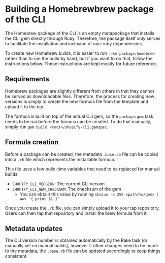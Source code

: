 # Building a Homebrewbrew package of the CLI

The Homebrew package of the CLI is an empty metapackage that installs the CLI gem directly through Ruby. Therefore, the
package itself only serves to facilitate the installation and inclusion of non-ruby dependencies.

To create new Homebrew builds, it is easier to run `rake package:homebrew` rather than to run the build by hand, but if 
you want to do that, follow the instructions below. These instructions are kept mostly for future reference.

## Requirements

Homebrew packages are slightly different from others in that they cannot be served as downloadable files. Therefore, 
the process for creating new versions is simply to create the new formula file from the template and upload it to the
tap.

The formula is built on top of the actual CLI gem, so the `package:gem` task needs to be run before the formula can be 
created. To do that manually, simply run `gem build <root>/shopify-cli.gemspec`.

## Formula creation

Before a package can be created, the metadata `.base.rb` file can be copied into a `.rb` file  which represents the
installable formula.

This file uses a few build-time variables that need to be replaced for manual builds:
* `SHOPIFY_CLI_VERSION`: The current CLI version
* `SHOPIFY_CLI_GEM_CHECKSUM`: The checksum of the gem
  * You can obtain this value by running `shasum -a 256 <path/to/gem> | awk '{ print $1 }'`

Once you create the `.rb` file, you can simply upload it to your tap repository. Users can then tap that repository and 
install the brew formula from it.

## Metadata updates

The CLI version number is obtained automatically by the Rake task (or manually set on manual builds), however if other
changes need to be made to the metadata, the `.base.rb` file can be updated accordingly to keep things consistent.
